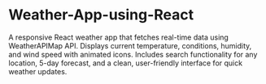 # Weather-App-using-React
A responsive React weather app that fetches real-time data using WeatherAPIMap API. Displays current temperature, conditions, humidity, and wind speed with animated icons. Includes search functionality for any location, 5-day forecast, and a clean, user-friendly interface for quick weather updates.

